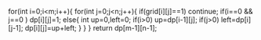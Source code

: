 for(int i=0;i<m;i++){
for(int j=0;j<n;j++){
if(grid[i][j]==1) continue;
if(i==0 && j==0 ) dp[i][j]=1;
else{
int up=0,left=0;
if(i>0) up=dp[i-1][j];
if(j>0) left=dp[i][j-1];
dp[i][j]=up+left;
}
}
}
return dp[m-1][n-1];